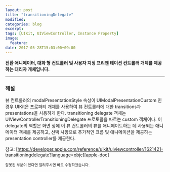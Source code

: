 ```yaml
---
layout: post
title: "transitioningDelegate"
modified:
categories: blog
excerpt:
tags: [UIKit, UIViewController, Instance Property]
image:
  feature:
date: 2017-05-28T15:03:00+09:00
---
```

**전환 애니메이터, 대화 형 컨트롤러 및 사용자 지정 프리젠 테이션 컨트롤러 개체를 제공하는 대리자 개체입니다.**

----
### 해설
뷰 컨트롤러의 modalPresentationStyle 속성이 UIModalPresentationCustom 인 경우 UIKit은 프로퍼티 개체를 사용하여 뷰 컨트롤러에 대한 transitions과 presentations을 사용하게 한다. transitioning delegate 객체는 UIViewControllerTransitioningDelegate 프로토콜을 따르는 custom 객체이다. 이 delegate의 역할은 화면 상에 이 뷰 컨트롤러의 뷰를 애니메이트하는 데 사용되는 애니메이터 객체를 제공하고, 선택 사항으로 추가적인 크롬 및 애니메이션을 제공하는 presentation controller를 제공한다.

참고: [https://developer.apple.com/reference/uikit/uiviewcontroller/1621421-transitioningdelegate?language=objc][apple-doc]


<sub>잘못된 부분이 있다면 알려주시면 바로 수정하겠습니다.</sub>

[apple-doc]: https://developer.apple.com/reference/uikit/uiviewcontroller/1621421-transitioningdelegate?language=objc